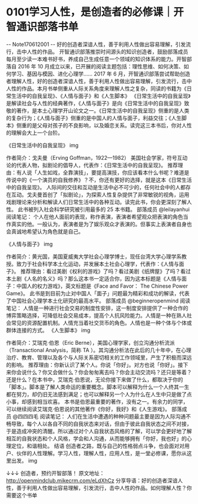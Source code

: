 # 0101学习人性，是创造者的必修课｜开智通识部落书单


-- Note170612001 --
好的创造者深谙人性，善于利用人性做出容易理解，引发流行，击中人性的作品。
开智通识部落推崇时间源头的知识创造者，鼓励部落成员每月至少读一本难书好书，养成自己生成任意一个领域的知识体系的能力。开智部落自 2016 年 10 月成立以来，已开展的阅读主题包括：理性思维、如何决策、如何学习、基因与模因、进化心理学……
2017 年 6 月，开智通识部落尝试帮助创造者理解人性，好的创造者深谙人性，善于利用人性做出容易理解，引发流行，击中人性的作品。本月书单侧重从人际关系角度来理解人性之复杂，同读的书籍为《日常生活中的自我呈现》、《人情与面子》和《人生脚本》
《日常生活中的自我呈现》是解读社会与人性的经典著作，《人情与面子》是向《日常生活中的自我呈现》致敬的著作，是本土心理学开山论文之一。《日常生活中的自我呈现》侧重的是人类的复杂行为；《人情与面子》侧重的是中国人的人情与面子，利益交往；《人生脚本》侧重的是父母对孩子的不良影响，以及婚恋关系。读完这三本书后，你对人性的理解会大上一个台阶。

《日常生活中的自我呈现》
img

作者简介：戈夫曼（Erving Goffman，1922—1982） 美国社会学家，符号互动论的代表人物，拟剧论的倡导人，代表作：《日常生活中的自我呈现》。
推荐理由：有人说「人生如戏，全靠演技」，要提高演技，你应该看本什么书呢？难道是传说中的《一个演员的自我修养》？不，你还有更好的选择，就是这本《日常生活中的自我呈现》。
人际间的交往和互动是生活中必不可少的，任何社会中的人都存在互动。戈夫曼首创了「拟剧论」，为探索人性复杂提供了非常敏锐的视角，运用戏剧理论来分析和解读人们日常生活中的各种互动。读完此书，你会更深刻了解人性。
此书被列入社会科学研究被引用最多的 25 本书籍。
部落成员 @leilayanhui 阅读笔记：
个人在他人面前的表现，称作表演，表演者希望观众把表演的角色当作真实的他。一般认为，表演者是为了娱乐观众才表演的。但事实上表演者自身也会真诚地希望认为角色就是自己。

《人情与面子》
img

作者简介：黄光国，美国夏威夷大学社会心理学博士，现任台湾大学心理学系教授。致力于社会科学本土化运动，并发展本土社会心理学，代表作：《人情与面子》。
推荐理由：看过美剧《权利的游戏》了吗？看过美剧《纸牌屋》了吗？看过本土剧《人名的名义》吗？那么这本书一定适合你，因为这本标题是《人情与面子：中国人的权力游戏》，英文标题是《Face and Favor： The Chinese Power Game》。
此书是到目前为止对中国人「面子」问题最为精彩和成功的解读，代表了中国社会心理学本土化研究的最高水平。
部落成员 @beginneropenmind 阅读笔记：
人情是一种进行社会交易的制度性安排，这一制度安排提供了一种合作的博弈策略选择，可降低社会交易成本，提高个人抗风险能力。人情是一种在熟人社会常见的资源配置机制。人情充当着社交货币的角色。人情也是一种个体与个体或群体连接的方式。
《人生脚本》
img

作者简介：艾瑞克·伯恩（Eric Berne），美国心理学家，创立沟通分析流派（Transactional Analysis，简称 TA ）。其沟通分析法在此后的几十年中，在心理治疗、教育、管理以及各个与人际关系密切相关的工作领域里，产生了积极而深远的影响。
推荐理由：你新认识了某个人。你说「你好」。对方也说「你好」。接下来你会说什么？你又会做什么？你会匆匆离去吗？你会主动交流吗？还只是等着？还是什么？在本书中，艾瑞克·伯恩说，无论你接下来做了什么，都取决于你的「脚本」。脚本是了解人类命运的重要概念。脚本可以解释为什么一个人终其一生都在努力，却仍旧无法感到满足；也可以解释另一个人为什么在人生中只是做了点小事，却感到相当欢喜。
本书是伯恩最重要的著作，没有之一。有余力的同学，可以继续阅读艾瑞克·伯恩说的其他著作《你好，我好》和《人生游戏》。
部落成员 @四四四毛 阅读笔记：
人们在生活中遭遇的种种问题最主要是因为人际沟通不畅导致，每个人以各自不同的自我状态来对话，但由于彼此自我状态之间不对接，于是造成冲突的清醒。所以通过对个人自我状态风格的了解，可以学会更好地了解相互的自我状态和个人风格，学会和人沟通，从而能够拥有「你好，我也好」的心理定位，和谐相处。
结语
创造者之路，既与自己的性格弱点斗争，也会面对对用户、伙伴的人性理解。学习人性，理解人性，应用人性，是一堂必修课，愿你从这里出发。
img

↓↓↓ 创造者，预约开智部落！
原文地址：http://openmindclub.mikecrm.com/eLdXhCz
分享导语：好的创造者深谙人性，善于利用人性做出容易理解，引发流行，击中人性的作品。如何理解人性？你需要这个书单